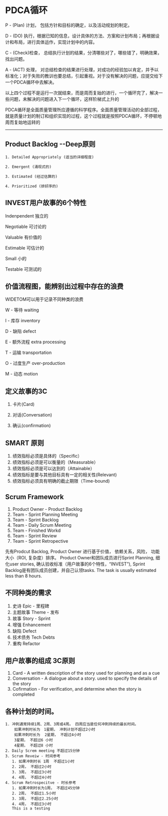 # PDCA循环

P - (Plan) 计划， 包括方针和目标的确定，以及活动规划的制定。

D - (DO) 执行，根据已知的信息，设计具体的方法、方案和计划布局；再根据设计和布局，进行具体运作，实现计划中的内容。

C - (Check)检查， 总结执行计划的结果，分清哪些对了，哪些错了，明确效果，找出问题。

A - (ACT) 处理， 对总结检查的结果进行处理，对成功的经验加以肯定，并予以标准化；对于失败的教训也要总结，引起重视。对于没有解决的问题，应提交给下一个PDCA循环中去解决。

以上四个过程不是运行一次就结束，而是周而复始的进行，一个循环完了，解决一些问题，未解决的问题进入下一个循环，这样阶梯式上升的

PDCA循环是全面质量管理所应遵循的科学程序。全面质量管理活动的全部过程，就是质量计划的制订和组织实现的过程，这个过程就是按照PDCA循环，不停顿地周而复始地运转的

----

## Product Backlog --Deep原则

    1. Detailed Appropriately (适当的详细程度)

    2. Emergent (涌现式的)

    3. Estimated (经过估算的)

    4. Prioritized (排好序的)

## INVEST用户故事的6个特性

Indenpendent 独立的

Negotiable 可讨论的

Valuable 有价值的

Estimable 可估计的

Small 小的

Testable 可测试的

## 价值流程图，能辨别出过程中存在的浪费

WIDETOM可以用于记录不同种类的浪费

W - 等待 waiting

I - 库存 inventory

D - 缺陷 defect

E - 额外流程 extra processing

T - 运输 transportation

O - 过度生产 over-production

M - 动态 motion

## 定义故事的3C

   1. 卡片(Card)

   2. 对话(Conversation)

   3. 确认(confirmation)

## SMART 原则

1. 绩效指标必须是具体的（Specific）
2. 绩效指标必须是可以衡量的（Measurable）
3. 绩效指标必须是可以达到的（Attainable）
4. 绩效指标是要与其他目标具有一定的相关性(Relevant)
5. 绩效指标必须具有明确的截止期限（Time-bound)

## Scrum Framework
1. Product Owner - Product Backlog
2. Team - Sprint Planning Meeting
3. Team - Sprint Backlog
4. Team - Daily Scrum Meeting
5. Team - Finished Workd
6. Team - Sprint Review
7. Team - Sprint Retropective

先有Prodcut Backlog, Product Owner 进行基于价值， 依赖关系，风险， 功能大小（ROI, 复杂度）排序。 Product Owner和团队成员进行Sprint Planning, 细化user stories, 确认验收标准（用户故事的6个特性，“INVEST”), Sprint Backlog是有团队成员创建，并自己认领tasks. The task is usually estimated less than 8 hours. 

## 不同种类的需求
1. 史诗 Epic - 里程碑
2. 主题故事 Theme - 发布
3. 故事 Story - Sprint
4. 增强 Enhancement
5. 缺陷 Defect
6. 技术债务 Tech Debts
7. 重构 Refactor

## 用户故事的组成 3C原则
 1. Card - A written description of the story used for planning and as a cue
 2. Conversation - A dialogue about a story. used to specify the details of the story
 3. Cofirmation - For verification, and determine when the story is completed

## 各种计划的时间。
    1. 冲刺通常持续1周、2周、3周或4周。 四周应当是任何冲刺持续的最长时间。
        如果冲刺时长为　1星期， 冲刺计划不超过2小时
        如果冲刺时长为  2星期， 不超过4小时
        3星期， 不超过6 小时
        4星期， 不超过8 小时
    2. Daily Screm meeting 不超过15分钟
    3. Scrum Reveiw - 时间参考
       1. 如果冲刺时长 1周  不超过1小时
       2. 2周， 不超过2小时
       3. 3周， 不超过3小时
       4. 4周， 不超过4小时
    4. Scrum Retrospecitve - 时长参考
       1. 如果冲刺时长为1周， 不超过45分钟
       2. 2周， 不超过1.5小时
       3. 3周， 不超过2.25小时
       4. 4周， 不超过3小时
       This is a testing
